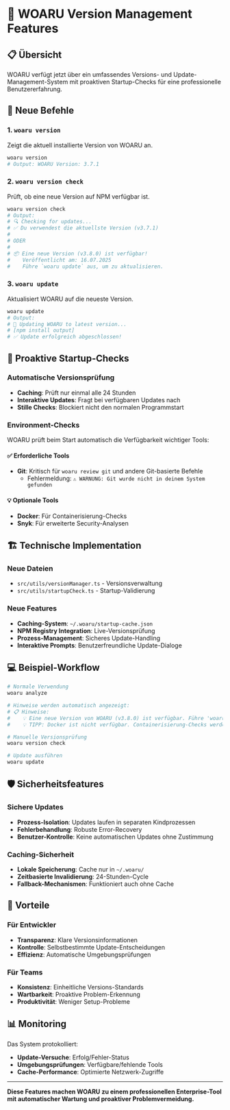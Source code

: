 # 🚀 WOARU Version Management Features

## 📋 Übersicht

WOARU verfügt jetzt über ein umfassendes Versions- und Update-Management-System mit proaktiven Startup-Checks für eine professionelle Benutzererfahrung.

## 🔧 Neue Befehle

### 1. `woaru version`
Zeigt die aktuell installierte Version von WOARU an.

```bash
woaru version
# Output: WOARU Version: 3.7.1
```

### 2. `woaru version check`
Prüft, ob eine neue Version auf NPM verfügbar ist.

```bash
woaru version check
# Output: 
# 🔍 Checking for updates...
# ✅ Du verwendest die aktuellste Version (v3.7.1)
# 
# ODER
# 
# 📦 Eine neue Version (v3.8.0) ist verfügbar!
#    Veröffentlicht am: 16.07.2025
#    Führe `woaru update` aus, um zu aktualisieren.
```

### 3. `woaru update`
Aktualisiert WOARU auf die neueste Version.

```bash
woaru update
# Output:
# 🚀 Updating WOARU to latest version...
# [npm install output]
# ✅ Update erfolgreich abgeschlossen!
```

## 🔄 Proaktive Startup-Checks

### Automatische Versionsprüfung
- **Caching**: Prüft nur einmal alle 24 Stunden
- **Interaktive Updates**: Fragt bei verfügbaren Updates nach
- **Stille Checks**: Blockiert nicht den normalen Programmstart

### Environment-Checks
WOARU prüft beim Start automatisch die Verfügbarkeit wichtiger Tools:

#### ✅ **Erforderliche Tools**
- **Git**: Kritisch für `woaru review git` und andere Git-basierte Befehle
  - Fehlermeldung: `⚠️ WARNUNG: Git wurde nicht in deinem System gefunden`

#### 💡 **Optionale Tools**
- **Docker**: Für Containerisierung-Checks
- **Snyk**: Für erweiterte Security-Analysen

## 🏗️ Technische Implementation

### Neue Dateien
- `src/utils/versionManager.ts` - Versionsverwaltung
- `src/utils/startupCheck.ts` - Startup-Validierung

### Neue Features
- **Caching-System**: `~/.woaru/startup-cache.json`
- **NPM Registry Integration**: Live-Versionsprüfung
- **Prozess-Management**: Sicheres Update-Handling
- **Interaktive Prompts**: Benutzerfreundliche Update-Dialoge

## 💻 Beispiel-Workflow

```bash
# Normale Verwendung
woaru analyze

# Hinweise werden automatisch angezeigt:
# 📋 Hinweise:
#    💡 Eine neue Version von WOARU (v3.8.0) ist verfügbar. Führe 'woaru update' aus.
#    💡 TIPP: Docker ist nicht verfügbar. Containerisierung-Checks werden übersprungen.

# Manuelle Versionsprüfung
woaru version check

# Update ausführen
woaru update
```

## 🛡️ Sicherheitsfeatures

### Sichere Updates
- **Prozess-Isolation**: Updates laufen in separaten Kindprozessen
- **Fehlerbehandlung**: Robuste Error-Recovery
- **Benutzer-Kontrolle**: Keine automatischen Updates ohne Zustimmung

### Caching-Sicherheit
- **Lokale Speicherung**: Cache nur in `~/.woaru/`
- **Zeitbasierte Invalidierung**: 24-Stunden-Cycle
- **Fallback-Mechanismen**: Funktioniert auch ohne Cache

## 🎯 Vorteile

### Für Entwickler
- **Transparenz**: Klare Versionsinformationen
- **Kontrolle**: Selbstbestimmte Update-Entscheidungen
- **Effizienz**: Automatische Umgebungsprüfungen

### Für Teams
- **Konsistenz**: Einheitliche Versions-Standards
- **Wartbarkeit**: Proaktive Problem-Erkennung
- **Produktivität**: Weniger Setup-Probleme

## 📊 Monitoring

Das System protokolliert:
- **Update-Versuche**: Erfolg/Fehler-Status
- **Umgebungsprüfungen**: Verfügbare/fehlende Tools
- **Cache-Performance**: Optimierte Netzwerk-Zugriffe

---

**Diese Features machen WOARU zu einem professionellen Enterprise-Tool mit automatischer Wartung und proaktiver Problemvermeidung.**